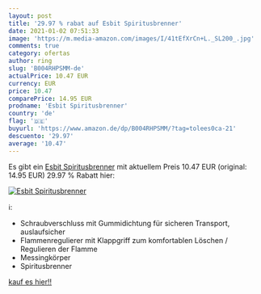 ```yaml
---
layout: post
title: '29.97 % rabat auf Esbit Spiritusbrenner'
date: 2021-01-02 07:51:33
image: 'https://m.media-amazon.com/images/I/41tEfXrCn+L._SL200_.jpg'
comments: true
category: ofertas
author: ring
slug: 'B004RHPSMM-de'
actualPrice: 10.47 EUR
currency: EUR
price: 10.47
comparePrice: 14.95 EUR
prodname: 'Esbit Spiritusbrenner'
country: 'de'
flag: '🇩🇪'
buyurl: 'https://www.amazon.de/dp/B004RHPSMM/?tag=tolees0ca-21'
descuento: '29.97'
average: '10.47'
---
```


Es gibt ein [Esbit Spiritusbrenner](https://www.amazon.de/dp/B004RHPSMM/?tag=tolees0ca-21) mit aktuellem Preis 10.47 EUR (original: 14.95 EUR) 29.97 % Rabatt hier:

[![Esbit Spiritusbrenner](https://m.media-amazon.com/images/I/41tEfXrCn+L._SL200_.jpg)](https://www.amazon.de/dp/B004RHPSMM/?tag=tolees0ca-21)

ℹ️:

- Schraubverschluss mit Gummidichtung für sicheren Transport, auslaufsicher
- Flammenregulierer mit Klappgriff zum komfortablen Löschen / Regulieren der Flamme
- Messingkörper
- Spiritusbrenner

[kauf es hier!!](https://www.amazon.de/dp/B004RHPSMM/?tag=tolees0ca-21)
